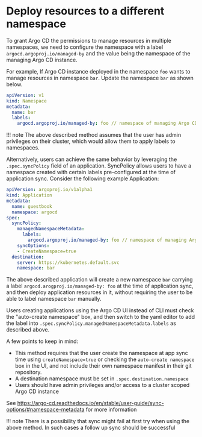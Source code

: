 # Deploy resources to a different namespace

To grant Argo CD the permissions to manage resources in multiple namespaces, we need to configure the namespace with a label `argocd.argoproj.io/managed-by` and the value being the namespace of the managing Argo CD instance.

For example, If Argo CD instance deployed in the namespace `foo` wants to manage resources in namespace `bar`. Update the namespace `bar` as shown below.

```yml
apiVersion: v1
kind: Namespace
metadata:
  name: bar
  labels:
    argocd.argoproj.io/managed-by: foo // namespace of managing Argo CD instance
```
!!! note
    The above described method assumes that the user has admin privileges on their cluster, which would allow them to apply labels to namespaces. 


Alternatively, users can achieve the same behavior by leveraging the `.spec.syncPolicy` field of an application. SyncPolicy allows users to have a namespace created  with certain labels pre-configured at the time of application sync. Consider the following example Application:

```yaml
apiVersion: argoproj.io/v1alpha1
kind: Application
metadata:
  name: guestbook
  namespace: argocd
spec:
  syncPolicy:
    managedNamespaceMetadata:
      labels:
        argocd.argoproj.io/managed-by: foo // namespace of managing Argo CD instance 
    syncOptions:
    - CreateNamespace=true
  destination:
    server: https://kubernetes.default.svc
    namespace: bar 
```

The above described application will create a new namespace `bar` carrying a label `argocd.arogproj.io/managed-by: foo` at the time of application sync, and then deploy application resources in it, without requiring the user to be able to label namespace `bar` manually.

Users creating applications using the Argo CD UI instead of CLI must check the "auto-create namespace" box, and then switch to the yaml editor to add the label into `.spec.syncPolicy.managedNamespaceMetadata.labels` as described above.

A few points to keep in mind:

- This method requires that the user create the namespace at app sync time using `createNamespace=true` or checking the `auto-create namespace` box in the UI, and not include their own namespace manifest in their git repository. 
- A destination namespace must be set in `.spec.destination.namespace` 
- Users should have admin privileges and/or access to a cluster scoped Argo CD instance  

See https://argo-cd.readthedocs.io/en/stable/user-guide/sync-options/#namespace-metadata for more information 

!!! note
    There is a possibility that sync might fail at first try when using the above method. In such cases a follow up sync should be successful